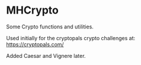 # MHCrypto
Some Crypto functions and utilities.

Used initially for the cryptopals crypto challenges at: https://cryptopals.com/

Added Caesar and Vignere later.

